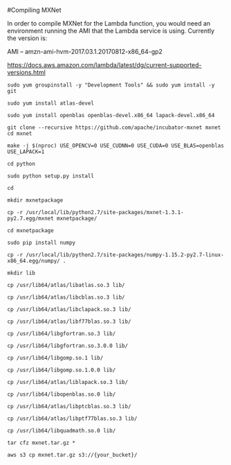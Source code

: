 #Compiling MXNet

In order to compile MXNet for the Lambda function, you would need an environment running the AMI that the Lambda service is using. Currently the version is:

AMI – amzn-ami-hvm-2017.03.1.20170812-x86_64-gp2

https://docs.aws.amazon.com/lambda/latest/dg/current-supported-versions.html


```
sudo yum groupinstall -y "Development Tools" && sudo yum install -y git

sudo yum install atlas-devel

sudo yum install openblas openblas-devel.x86_64 lapack-devel.x86_64

git clone --recursive https://github.com/apache/incubator-mxnet mxnet
cd mxnet

make -j $(nproc) USE_OPENCV=0 USE_CUDNN=0 USE_CUDA=0 USE_BLAS=openblas USE_LAPACK=1

cd python

sudo python setup.py install

cd

mkdir mxnetpackage

cp -r /usr/local/lib/python2.7/site-packages/mxnet-1.3.1-py2.7.egg/mxnet mxnetpackage/

cd mxnetpackage

sudo pip install numpy

cp -r /usr/local/lib/python2.7/site-packages/numpy-1.15.2-py2.7-linux-x86_64.egg/numpy/ .

mkdir lib

cp /usr/lib64/atlas/libatlas.so.3 lib/

cp /usr/lib64/atlas/libcblas.so.3 lib/

cp /usr/lib64/atlas/libclapack.so.3 lib/

cp /usr/lib64/atlas/libf77blas.so.3 lib/

cp /usr/lib64/libgfortran.so.3 lib/

cp /usr/lib64/libgfortran.so.3.0.0 lib/

cp /usr/lib64/libgomp.so.1 lib/

cp /usr/lib64/libgomp.so.1.0.0 lib/

cp /usr/lib64/atlas/liblapack.so.3 lib/

cp /usr/lib64/libopenblas.so.0 lib/

cp /usr/lib64/atlas/libptcblas.so.3 lib/

cp /usr/lib64/atlas/libptf77blas.so.3 lib/

cp /usr/lib64/libquadmath.so.0 lib/

tar cfz mxnet.tar.gz *

aws s3 cp mxnet.tar.gz s3://{your_bucket}/

```